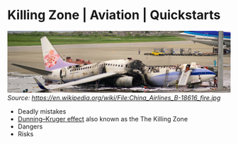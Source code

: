 # Killing Zone | Aviation | Quickstarts
![](./assets/China_Airlines_B-18616_fire.jpg)
*Source: https://en.wikipedia.org/wiki/File:China_Airlines_B-18616_fire.jpg*

- Deadly mistakes 
- [Dunning–Kruger effect](https://en.wikipedia.org/wiki/Dunning%E2%80%93Kruger_effect) also known as the The Killing Zone
- Dangers
- Risks

